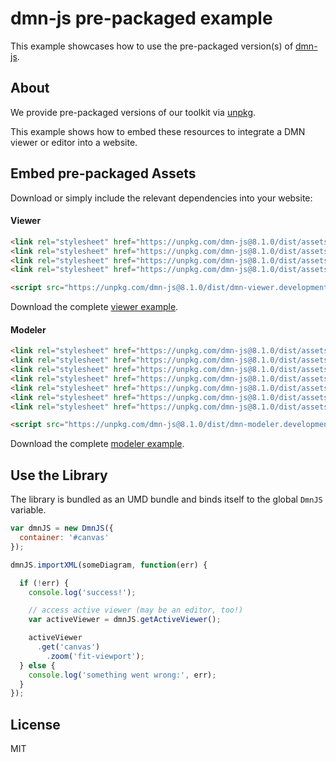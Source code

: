 # dmn-js pre-packaged example

This example showcases how to use the pre-packaged version(s) of [dmn-js](https://github.com/bpmn-io/dmn-js).


## About

We provide pre-packaged versions of our toolkit via [unpkg](https://unpkg.com/dmn-js/dist/).

This example shows how to embed these resources to integrate a DMN viewer or editor
into a website.


## Embed pre-packaged Assets

Download or simply include the relevant dependencies into your website:

#### Viewer

```html
<link rel="stylesheet" href="https://unpkg.com/dmn-js@8.1.0/dist/assets/dmn-js-drd.css">
<link rel="stylesheet" href="https://unpkg.com/dmn-js@8.1.0/dist/assets/dmn-js-decision-table.css">
<link rel="stylesheet" href="https://unpkg.com/dmn-js@8.1.0/dist/assets/dmn-js-literal-expression.css">
<link rel="stylesheet" href="https://unpkg.com/dmn-js@8.1.0/dist/assets/dmn-font/css/dmn.css">

<script src="https://unpkg.com/dmn-js@8.1.0/dist/dmn-viewer.development.js"></script>
```

Download the complete [viewer example](https://cdn.staticaly.com/gh/bpmn-io/dmn-js-examples/master/starter/viewer.html).

#### Modeler

```html
<link rel="stylesheet" href="https://unpkg.com/dmn-js@8.1.0/dist/assets/diagram-js.css">
<link rel="stylesheet" href="https://unpkg.com/dmn-js@8.1.0/dist/assets/dmn-js-shared.css">
<link rel="stylesheet" href="https://unpkg.com/dmn-js@8.1.0/dist/assets/dmn-js-drd.css">
<link rel="stylesheet" href="https://unpkg.com/dmn-js@8.1.0/dist/assets/dmn-js-decision-table.css">
<link rel="stylesheet" href="https://unpkg.com/dmn-js@8.1.0/dist/assets/dmn-js-decision-table-controls.css">
<link rel="stylesheet" href="https://unpkg.com/dmn-js@8.1.0/dist/assets/dmn-js-literal-expression.css">
<link rel="stylesheet" href="https://unpkg.com/dmn-js@8.1.0/dist/assets/dmn-font/css/dmn.css">

<script src="https://unpkg.com/dmn-js@8.1.0/dist/dmn-modeler.development.js"></script>
```

Download the complete [modeler example](https://cdn.staticaly.com/gh/bpmn-io/dmn-js-examples/master/starter/modeler.html).


## Use the Library

The library is bundled as an UMD bundle and binds itself to the global `DmnJS`
variable.

```javascript
var dmnJS = new DmnJS({
  container: '#canvas'
});

dmnJS.importXML(someDiagram, function(err) {

  if (!err) {
    console.log('success!');

    // access active viewer (may be an editor, too!)
    var activeViewer = dmnJS.getActiveViewer();

    activeViewer
      .get('canvas')
        .zoom('fit-viewport');
  } else {
    console.log('something went wrong:', err);
  }
});
```

## License

MIT
